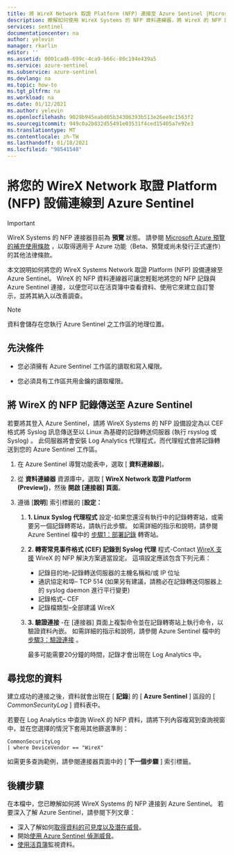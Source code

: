 ```yaml
---
title: 將 WireX Network 取證 Platform (NFP) 連接至 Azure Sentinel |Microsoft Docs
description: 瞭解如何使用 WireX Systems 的 NFP 資料連線器，將 WireX 的 NFP 記錄提取至 Azure Sentinel。 View WireX 活頁簿中的 NFP 資料、建立警示及改善調查。
services: sentinel
documentationcenter: na
author: yelevin
manager: rkarlin
editor: ''
ms.assetid: 0001cad6-699c-4ca9-b66c-80c194e439a5
ms.service: azure-sentinel
ms.subservice: azure-sentinel
ms.devlang: na
ms.topic: how-to
ms.tgt_pltfrm: na
ms.workload: na
ms.date: 01/12/2021
ms.author: yelevin
ms.openlocfilehash: 9029b945eabd05b34306393b513e26ee9c1563f2
ms.sourcegitcommit: 949c0a2b832d55491e03531f4ced15405a7e92e3
ms.translationtype: MT
ms.contentlocale: zh-TW
ms.lasthandoff: 01/18/2021
ms.locfileid: "98541548"
---
```

# <a name="connect-your-wirex-network-forensics-platform-nfp-appliance-to-azure-sentinel"></a>將您的 WireX Network 取證 Platform (NFP) 設備連線到 Azure Sentinel

> [!IMPORTANT]
> WireX Systems 的 NFP 連接器目前為 **預覽** 狀態。 請參閱 [Microsoft Azure 預覽的補充使用條款](https://azure.microsoft.com/support/legal/preview-supplemental-terms/) ，以取得適用于 Azure 功能（Beta、預覽或尚未發行正式運作）的其他法律條款。

本文說明如何將您的 WireX Systems Network 取證 Platform (NFP) 設備連線至 Azure Sentinel。 WireX 的 NFP 資料連線器可讓您輕鬆地將您的 NFP 記錄與 Azure Sentinel 連接，以便您可以在活頁簿中查看資料、使用它來建立自訂警示，並將其納入以改善調查。 

> [!NOTE] 
> 資料會儲存在您執行 Azure Sentinel 之工作區的地理位置。

## <a name="prerequisites"></a>先決條件

- 您必須擁有 Azure Sentinel 工作區的讀取和寫入權限。

- 您必須具有工作區共用金鑰的讀取權限。

## <a name="send-wirex-nfp-logs-to-azure-sentinel"></a>將 WireX 的 NFP 記錄傳送至 Azure Sentinel

若要將其登入 Azure Sentinel，請將 WireX Systems 的 NFP 設備設定為以 CEF 格式將 Syslog 訊息傳送至以 Linux 為基礎的記錄轉送伺服器 (執行 rsyslog 或 Syslog) 。 此伺服器將會安裝 Log Analytics 代理程式，而代理程式會將記錄轉送到您的 Azure Sentinel 工作區。

1. 在 Azure Sentinel 導覽功能表中，選取 [ **資料連線器**]。

1. 從 **資料連線器** 資源庫中，選取 [ **WireX Network 取證 Platform (Preview])**，然後 **開啟 [連接器] 頁面**。

1. 遵循 [**說明**] 索引標籤的 [**設定：**

    1. **1. Linux Syslog 代理程式** 設定-如果您還沒有執行中的記錄轉寄站，或需要另一個記錄轉寄站，請執行此步驟。 如需詳細的指示和說明，請參閱 Azure Sentinel 檔中的 [步驟1：部署記錄](connect-cef-agent.md) 轉寄站。

    1. **2. 轉寄常見事件格式 (CEF) 記錄到 Syslog 代理** 程式-Contact [WireX 支援](https://wirexsystems.com/contact-us/) WireX 的 NFP 解決方案適當設定。 這項設定應該包含下列元素：
        - 記錄目的地–記錄轉送伺服器的主機名稱和/或 IP 位址
        - 通訊協定和埠– TCP 514 (如果另有建議，請務必在記錄轉送伺服器上的 syslog daemon 進行平行變更) 
        - 記錄格式– CEF
        - 記錄檔類型–全部建議 WireX

    1. **3. 驗證連接** -在 [連接器] 頁面上複製命令並在記錄轉寄站上執行命令，以驗證資料內嵌。 如需詳細的指示和說明，請參閱 Azure Sentinel 檔中的 [步驟3：驗證連接](connect-cef-verify.md) 。

        最多可能需要20分鐘的時間，記錄才會出現在 Log Analytics 中。

## <a name="find-your-data"></a>尋找您的資料

建立成功的連接之後，資料就會出現在 [ **記錄**] 的 [ **Azure Sentinel** ] 區段的 [ *CommonSecurityLog* ] 資料表中。

若要在 Log Analytics 中查詢 WireX 的 NFP 資料，請將下列內容複寫到查詢視窗中，並在您選擇的情況下套用其他篩選準則：

```kusto
CommonSecurityLog 
| where DeviceVendor == "WireX"
```

如需更多查詢範例，請參閱連接器頁面中的 [ **下一個步驟** ] 索引標籤。

## <a name="next-steps"></a>後續步驟
在本檔中，您已瞭解如何將 WireX Systems 的 NFP 連接到 Azure Sentinel。 若要深入了解 Azure Sentinel，請參閱下列文章：
- 深入了解如何[取得資料的可見度以及潛在威脅](quickstart-get-visibility.md)。
- 開始[使用 Azure Sentinel 偵測威脅](tutorial-detect-threats-built-in.md)。
- [使用活頁簿](tutorial-monitor-your-data.md)監視資料。